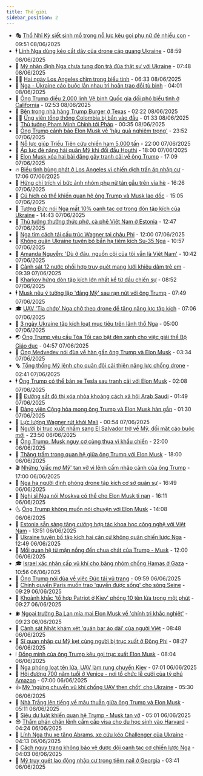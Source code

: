 ```yaml
---
title: Thế giới
sidebar_position: 2
---
```


<!-- vnexpress-the-gioi:START -->
- 🎭 [Thổ Nhĩ Kỳ siết sinh mổ trong nỗ lực kêu gọi phụ nữ đẻ nhiều con](https://vnexpress.net/tho-nhi-ky-siet-sinh-mo-trong-no-luc-keu-goi-phu-nu-de-nhieu-con-4895020.html) - 09:51 08/06/2025
- 🕴 [Lính Nga dùng kéo cắt dây của drone cáp quang Ukraine](https://vnexpress.net/linh-nga-dung-keo-cat-day-cua-drone-cap-quang-ukraine-4896082.html) - 08:59 08/06/2025
- 🤭 [Mỹ nhận định Nga chưa tung đòn trả đũa thật sự với Ukraine](https://vnexpress.net/my-nhan-dinh-nga-chua-tung-don-tra-dua-that-su-voi-ukraine-4896063.html) - 07:48 08/06/2025
- 🧑‍💻 [Hai ngày Los Angeles chìm trong biểu tình](https://vnexpress.net/hai-ngay-los-angeles-chim-trong-bieu-tinh-4896026.html) - 06:33 08/06/2025
- 🦏 [Nga - Ukraine cáo buộc lẫn nhau trì hoãn trao đổi tù binh](https://vnexpress.net/nga-ukraine-cao-buoc-lan-nhau-tri-hoan-trao-doi-tu-binh-4896034.html) - 04:01 08/06/2025
- 🦒 [Ông Trump điều 2.000 lính Vệ binh Quốc gia đối phó biểu tình ở California](https://vnexpress.net/ong-trump-dieu-2-000-linh-ve-binh-quoc-gia-doi-pho-bieu-tinh-o-california-4896003.html) - 02:53 08/06/2025
- 🌈 [Bên trong nhà hàng Trump Burger ở Texas](https://vnexpress.net/ben-trong-nha-hang-trump-burger-o-texas-4894028.html) - 02:22 08/06/2025
- 🧑‍🏫 [Ứng viên tổng thống Colombia bị bắn vào đầu](https://vnexpress.net/ung-vien-tong-thong-colombia-bi-ban-vao-dau-4895990.html) - 01:33 08/06/2025
- 🐲 [Thủ tướng Phạm Minh Chính tới Pháp](https://vnexpress.net/thu-tuong-pham-minh-chinh-toi-phap-4895980.html) - 00:35 08/06/2025
- 🦒 [Ông Trump cảnh báo Elon Musk về &#39;hậu quả nghiêm trọng&#39;](https://vnexpress.net/ong-trump-canh-bao-elon-musk-ve-hau-qua-nghiem-trong-4895978.html) - 23:52 07/06/2025
- 🐻 [Nỗ lực giúp Triều Tiên cứu chiến hạm 5.000 tấn](https://vnexpress.net/no-luc-giup-trieu-tien-cuu-chien-ham-5-000-tan-4895660.html) - 22:00 07/06/2025
- 🚀 [Áp lực đè nặng hải quân Mỹ khi đối đầu Houthi](https://vnexpress.net/ap-luc-de-nang-hai-quan-my-khi-doi-dau-houthi-4894703.html) - 18:00 07/06/2025
- 🥰 [Elon Musk xóa hai bài đăng gây tranh cãi về ông Trump](https://vnexpress.net/elon-musk-xoa-hai-bai-dang-gay-tranh-cai-ve-ong-trump-4895923.html) - 17:09 07/06/2025
- 🔥 [Biểu tình bùng phát ở Los Angeles vì chiến dịch trấn áp nhập cư](https://vnexpress.net/bieu-tinh-bung-phat-o-los-angeles-vi-chien-dich-tran-ap-nhap-cu-4895943.html) - 17:06 07/06/2025
- 🥳 [Hứng chỉ trích vì bức ảnh nhóm phụ nữ tán gẫu trên vỉa hè](https://vnexpress.net/hung-chi-trich-vi-buc-anh-nhom-phu-nu-tan-gau-tren-via-he-4895686.html) - 16:26 07/06/2025
- 💼 [Cú hích có thể khiến quan hệ ông Trump và Musk lao dốc](https://vnexpress.net/cu-hich-co-the-khien-quan-he-ong-trump-va-musk-lao-doc-4895759.html) - 15:05 07/06/2025
- 🤡 [Tướng Đức nói Nga mất 10% oanh tạc cơ trong đòn tập kích của Ukraine](https://vnexpress.net/tuong-duc-noi-nga-mat-10-oanh-tac-co-trong-don-tap-kich-cua-ukraine-4895909.html) - 14:43 07/06/2025
- 🌁 [Thủ tướng thưởng thức phở, cà phê Việt Nam ở Estonia](https://vnexpress.net/thu-tuong-thuong-thuc-pho-ca-phe-viet-nam-o-estonia-4895899.html) - 12:47 07/06/2025
- 🤩 [Nga tìm cách tái cấu trúc Wagner tại châu Phi](https://vnexpress.net/nga-tim-cach-tai-cau-truc-wagner-tai-chau-phi-4895834.html) - 12:00 07/06/2025
- 🎉 [Không quân Ukraine tuyên bố bắn hạ tiêm kích Su-35 Nga](https://vnexpress.net/khong-quan-ukraine-tuyen-bo-ban-ha-tiem-kich-su-35-nga-4895862.html) - 10:57 07/06/2025
- 🎉 [Amanda Nguyễn: &#39;Dù ở đâu, nguồn cội của tôi vẫn là Việt Nam&#39;](https://vnexpress.net/amanda-nguyen-du-o-dau-nguon-coi-cua-toi-van-la-viet-nam-4895857.html) - 10:42 07/06/2025
- 🌁 [Cảnh sát 12 nước phối hợp truy quét mạng lưới khiêu dâm trẻ em](https://vnexpress.net/canh-sat-12-nuoc-phoi-hop-truy-quet-mang-luoi-khieu-dam-tre-em-4895843.html) - 09:39 07/06/2025
- 🌊 [Kharkov hứng đòn tập kích lớn nhất kể từ đầu chiến sự](https://vnexpress.net/kharkov-hung-don-tap-kich-lon-nhat-ke-tu-dau-chien-su-4895825.html) - 08:52 07/06/2025
- 🕴 [Musk nêu ý tưởng lập &#39;đảng Mỹ&#39; sau rạn nứt với ông Trump](https://vnexpress.net/musk-neu-y-tuong-lap-dang-my-sau-ran-nut-voi-ong-trump-4895822.html) - 07:49 07/06/2025
- 🎓 [UAV &#39;Tia chớp&#39; Nga chở theo drone để tăng năng lực tập kích](https://vnexpress.net/uav-tia-chop-nga-cho-theo-drone-de-tang-nang-luc-tap-kich-4895753.html) - 07:06 07/06/2025
- 🦩 [3 ngày Ukraine tập kích loạt mục tiêu trên lãnh thổ Nga](https://vnexpress.net/3-ngay-ukraine-tap-kich-loat-muc-tieu-tren-lanh-tho-nga-4894277.html) - 05:00 07/06/2025
- 🌏 [Ông Trump yêu cầu Tòa Tối cao bật đèn xanh cho việc giải thể Bộ Giáo dục](https://vnexpress.net/ong-trump-yeu-cau-toa-toi-cao-bat-den-xanh-cho-viec-giai-the-bo-giao-duc-4895755.html) - 04:57 07/06/2025
- 🌋 [Ông Medvedev nói đùa về hàn gắn ông Trump và Elon Musk](https://vnexpress.net/ong-medvedev-noi-dua-ve-han-gan-ong-trump-va-elon-musk-4895695.html) - 03:34 07/06/2025
- 🪜 [Tổng thống Mỹ lệnh cho quân đội cải thiện năng lực chống drone](https://vnexpress.net/tong-thong-my-lenh-cho-quan-doi-cai-thien-nang-luc-chong-drone-4895694.html) - 02:41 07/06/2025
- 🕴 [Ông Trump có thể bán xe Tesla sau tranh cãi với Elon Musk](https://vnexpress.net/ong-trump-co-the-ban-xe-tesla-sau-tranh-cai-voi-elon-musk-4895669.html) - 02:08 07/06/2025
- 🧑‍🏫 [Đường sắt đô thị xóa nhòa khoảng cách xã hội Arab Saudi](https://vnexpress.net/duong-sat-do-thi-xoa-nhoa-khoang-cach-xa-hoi-arab-saudi-4893547.html) - 01:49 07/06/2025
- 🌮 [Đảng viên Cộng hòa mong ông Trump và Elon Musk hàn gắn](https://vnexpress.net/dang-vien-cong-hoa-mong-ong-trump-va-elon-musk-han-gan-4895651.html) - 01:30 07/06/2025
- 🚦 [Lực lượng Wagner rút khỏi Mali](https://vnexpress.net/luc-luong-wagner-rut-khoi-mali-4895656.html) - 00:54 07/06/2025
- 💫 [Người bị trục xuất nhầm sang El Salvador trở về Mỹ, đối mặt cáo buộc mới](https://vnexpress.net/nguoi-bi-truc-xuat-nham-sang-el-salvador-tro-ve-my-doi-mat-cao-buoc-moi-4895649.html) - 23:50 06/06/2025
- 🤡 [Ông Trump, Musk nguy cơ cùng thua vì khẩu chiến](https://vnexpress.net/ong-trump-musk-nguy-co-cung-thua-vi-khau-chien-4895170.html) - 22:00 06/06/2025
- 🦣 [Thăng trầm trong quan hệ giữa ông Trump với Elon Musk](https://vnexpress.net/thang-tram-trong-quan-he-giua-ong-trump-voi-elon-musk-4895378.html) - 18:00 06/06/2025
- 🎬 [Những &#39;giấc mơ Mỹ&#39; tan vỡ vì lệnh cấm nhập cảnh của ông Trump](https://vnexpress.net/nhung-giac-mo-my-tan-vo-vi-lenh-cam-nhap-canh-cua-ong-trump-4895004.html) - 17:00 06/06/2025
- 🎉 [Nga hạ người định phóng drone tập kích cơ sở quân sự](https://vnexpress.net/nga-ha-nguoi-dinh-phong-drone-tap-kich-co-so-quan-su-4895629.html) - 16:49 06/06/2025
- 🎡 [Nghị sĩ Nga nói Moskva có thể cho Elon Musk tị nạn](https://vnexpress.net/nghi-si-nga-noi-moskva-co-the-cho-elon-musk-ti-nan-4895621.html) - 16:11 06/06/2025
- 🌜 [Ông Trump không muốn nói chuyện với Elon Musk](https://vnexpress.net/ong-trump-khong-muon-noi-chuyen-voi-elon-musk-4895611.html) - 14:08 06/06/2025
- 🎡 [Estonia sẵn sàng tăng cường hợp tác khoa học công nghệ với Việt Nam](https://vnexpress.net/estonia-san-sang-tang-cuong-hop-tac-khoa-hoc-cong-nghe-voi-viet-nam-4895600.html) - 13:51 06/06/2025
- 🤗 [Ukraine tuyên bố tập kích hai căn cứ không quân chiến lược Nga](https://vnexpress.net/ukraine-tuyen-bo-tap-kich-hai-can-cu-khong-quan-chien-luoc-nga-4895588.html) - 12:49 06/06/2025
- 🦩 [Mối quan hệ từ mặn nồng đến chua chát của Trump - Musk](https://vnexpress.net/moi-quan-he-tu-man-nong-den-chua-chat-cua-trump-musk-4895166.html) - 12:00 06/06/2025
- 🎓 [Israel xác nhận cấp vũ khí cho băng nhóm chống Hamas ở Gaza](https://vnexpress.net/israel-xac-nhan-cap-vu-khi-cho-bang-nhom-chong-hamas-o-gaza-4895524.html) - 10:56 06/06/2025
- 🌁 [Ông Trump nói đùa về việc Đức tái vũ trang](https://vnexpress.net/ong-trump-noi-dua-ve-viec-duc-tai-vu-trang-4895465.html) - 09:59 06/06/2025
- 🤩 [Chính quyền Paris muốn trao &#39;quyền được sống&#39; cho sông Seine](https://vnexpress.net/chinh-quyen-paris-muon-trao-quyen-duoc-song-cho-song-seine-4895469.html) - 09:29 06/06/2025
- 👹 [Khoảnh khắc &#39;tổ hợp Patriot ở Kiev&#39; phóng 10 tên lửa trong một phút](https://vnexpress.net/khoanh-khac-to-hop-patriot-o-kiev-phong-10-ten-lua-trong-mot-phut-4895470.html) - 09:27 06/06/2025
- ⛽️ [Ngoại trưởng Ba Lan mỉa mai Elon Musk về &#39;chính trị khắc nghiệt&#39;](https://vnexpress.net/ngoai-truong-ba-lan-mia-mai-elon-musk-ve-chinh-tri-khac-nghiet-4895499.html) - 09:23 06/06/2025
- 🚀 [Cảnh sát Nhật khám xét &#39;quán bar áo dài&#39; của người Việt](https://vnexpress.net/canh-sat-nhat-kham-xet-quan-bar-ao-dai-cua-nguoi-viet-4895398.html) - 08:48 06/06/2025
- 🎡 [Sĩ quan nhập cư Mỹ kẹt cùng người bị trục xuất ở Đông Phi](https://vnexpress.net/si-quan-nhap-cu-my-ket-cung-nguoi-bi-truc-xuat-o-dong-phi-4895332.html) - 08:27 06/06/2025
- 🕯 [Đồng minh của ông Trump kêu gọi trục xuất Elon Musk](https://vnexpress.net/dong-minh-cua-ong-trump-keu-goi-truc-xuat-elon-musk-4895307.html) - 08:04 06/06/2025
- 🐻 [Nga phóng loạt tên lửa, UAV làm rung chuyển Kiev](https://vnexpress.net/nga-phong-loat-ten-lua-uav-lam-rung-chuyen-kiev-4895341.html) - 07:01 06/06/2025
- 🚦 [Hội đường 700 năm tuổi ở Venice - nơi tổ chức lễ cưới của tỷ phú Amazon](https://vnexpress.net/hoi-duong-700-nam-tuoi-o-venice-noi-to-chuc-le-cuoi-cua-ty-phu-amazon-4895205.html) - 07:00 06/06/2025
- 👍 [Mỹ &#39;ngừng chuyển vũ khí chống UAV then chốt&#39; cho Ukraine](https://vnexpress.net/my-ngung-chuyen-vu-khi-chong-uav-then-chot-cho-ukraine-4894975.html) - 05:30 06/06/2025
- 🚀 [Nhà Trắng lên tiếng về mâu thuẫn giữa ông Trump và Elon Musk](https://vnexpress.net/nha-trang-len-tieng-ve-mau-thuan-giua-ong-trump-va-elon-musk-4895353.html) - 05:11 06/06/2025
- 🌮 [Siêu dự luật khiến quan hệ Trump - Musk tan vỡ](https://vnexpress.net/sieu-du-luat-khien-quan-he-trump-musk-tan-vo-4895195.html) - 05:01 06/06/2025
- 😎 [Thẩm phán chặn lệnh cấm cấp visa cho du học sinh vào Harvard](https://vnexpress.net/tham-phan-chan-lenh-cam-cap-visa-cho-du-hoc-sinh-vao-harvard-4895269.html) - 04:24 06/06/2025
- 🐲 [Lính Nga thu xe tăng Abrams, xe cứu kéo Challenger của Ukraine](https://vnexpress.net/linh-nga-thu-xe-tang-abrams-xe-cuu-keo-challenger-cua-ukraine-4895241.html) - 04:13 06/06/2025
- 💫 [Cách ngụy trang không bảo vệ được đội oanh tạc cơ chiến lược Nga](https://vnexpress.net/cach-nguy-trang-khong-bao-ve-duoc-doi-oanh-tac-co-chien-luoc-nga-4894999.html) - 04:03 06/06/2025
- 👀 [Mỹ truy quét lao động nhập cư trong tiệm nail ở Georgia](https://vnexpress.net/my-truy-quet-lao-dong-nhap-cu-trong-tiem-nail-o-georgia-4895232.html) - 03:41 06/06/2025<!-- vnexpress-the-gioi:END -->